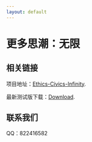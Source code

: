 ```yaml
---
layout: default
---
```

# 更多思潮：无限

## 相关链接  

项目地址：[Ethics-Civics-Infinity](https://github.com/cocolinfff/Ethics-Civics-Infinity-new).

最新测试版下载：[Download](https://github.com/cocolinfff/Ethics-Civics-Infinity-new/archive/refs/heads/master.zip).

## 联系我们

QQ：822416582
